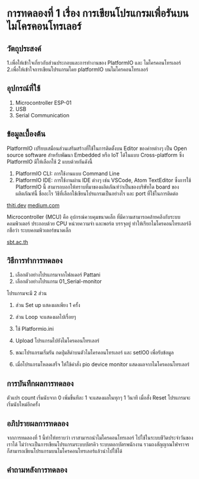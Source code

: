 # การทดลองที่ 1 เรื่อง การเขียนโปรแกรมเพื่อรันบนไมโครคอนโทรเลอร์

## วัตถุประสงค์
1.เพื่อให้เข้าใจเกี่ยวกับส่วนประกอบและการทำงานของ PlatformIO และ ไมโครคอนโทรเลอร์
2.เพื่อให้เข้าใจการเขียนโปรแกรมโดย platformIO บนไมโครคอนโทรเลอร์

## อุปกรณ์ที่ใช้
1. Microcontroller ESP-01
2. USB
3. Serial Communication

## ข้อมูลเบื้องต้น
PlatformIO เปรียบเสมือนส่วนเสริมสร้างที่ใช้ในการติดตั้งบน Editor ของค่ายต่างๆ เป็น Open source software  สำหรับพัฒนา Embedded หรือ IoT ได้ในแบบ Cross-platform
ซึ่ง PlatformIO มีให้เลือกใช้ 2 แบบด้วยกันดังนี้
1. PlatformIO CLI: การใช้งานแบบ Command Line
2. PlatformIO IDE: การใช้งานผ่าน IDE ต่างๆ เช่น VSCode, Atom TextEditor
ซึ่งการใช้ PlatformIO นี้ สามารถบอกให้ทราบที่มาของผลิตภัณฑ์ว่าเป็นของบริษัทใด board ของผลิตภัณฑ์นี้ ชื่ออะไร วิธีที่เลือกใช้เขียนโปรแกรมเป็นอย่างไร และ port ที่ใช้ในการติดต่อ

[thiti.dev](https://thiti.dev/blog/28/)
[medium.com](https://medium.com/@tossporn.chai/beginning-hardware-programming-with-platform-io-c345a4c7e2c7)

Microcontroller (MCU) คือ อุปกรณ์ควบคุมขนาดเล็ก ที่มีความสามารถคล้ายคลึงกับระบบคอมพิวเตอร์ ประกอบด้วย CPU หน่วยความจำ และพอร์ต บรรจุอยู่ ทำให้เรียกไมโครคอนโทรเลอร์อีกชือว่า ระบบคอมพิวเตอร์ขนาดเล็ก

[sbt.ac.th](http://www.sbt.ac.th/new/sites/default/files/TNP_Unit_1.pdf)

## วิธีการทำการทดลอง
1. เลือกตัวอย่างโปรแกรมจากโฟลเดอร์ Pattani
2. เลือกตัวอย่างโปรแกรม 01_Serial-monitor 

 โปรแกรมจะมี 2 ส่วน 
 1. ส่วน Set up แสดงผลเพียง 1 ครั้ง 
 2. ส่วน Loop จะแสดงผลไปเรื่อยๆ


3. ใช้ Platformio.ini
4. Upload โปรแกรมไปยังไมโครคอนโทรเลอร์
5. ขณะโปรแกรมเริ่มรัน กดปุ่มสีดำบนตัวไมโครคอนโทรเลอร์ และ setIO0 เพื่อรับข้อมูล
6. เมื่อโปรแกรมโหลดเสร็จ ให้ใช้คำสั่ง pio device monitor แสดงผลจากไมโครคอนโทรเลอร์

## การบันทึกผลการทดลอง
ตัวแปร count เริ่มนับจาก 0 เพิ่มขึ้นทีละ 1 จะแสดงผลในทุกๆ 1 วินาที เมื่อสั่ง Reset โปรแกรมจะเริ่มนับใหม่อีกครั้ง

## อภิปรายผลการทดลอง
จากการทดลองที่ 1 นี้ทำให้ทราบว่า เราสามารถนำไมโครคอนโทรเลอร์ ไปใช้ในระบบชีวิตประจำวันของเราได้ ไม่ว่าจะเป็นการเขียนโปรแกรมระบบบัตรคิว ระบบตอกบัตรพนักงาน รวมถงสัญญาณไฟจราจร ก็สามารถเขียนโปรแกรมบนไมโครคอนโทรเลอร์แล้วนำไปใช้ได้


## คำถามหลังการทดลอง
